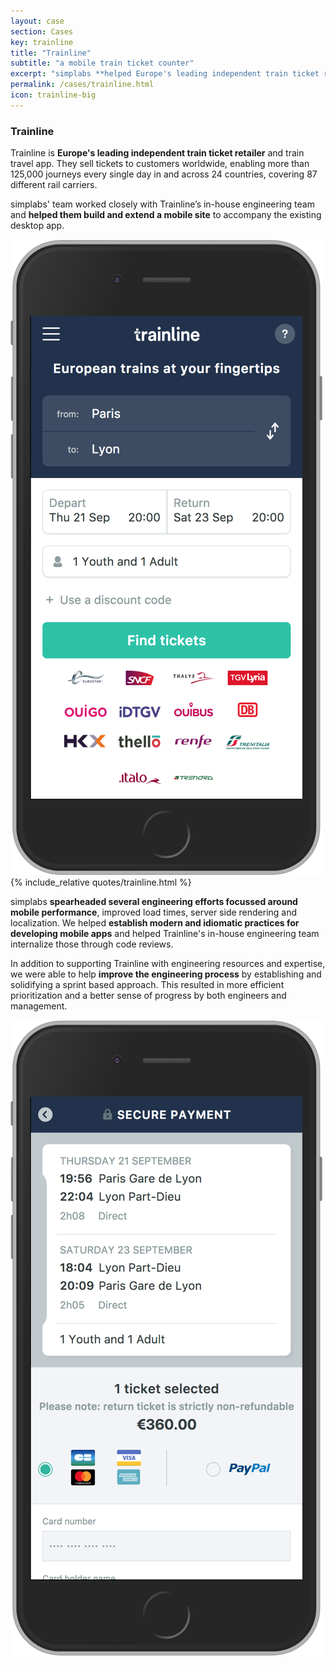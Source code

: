```yaml
---
layout: case
section: Cases
key: trainline
title: "Trainline"
subtitle: "a mobile train ticket counter"
excerpt: "simplabs **helped Europe's leading independent train ticket retailer build their mobile web site** using Ember.js. We worked closely with trainline's in-house engineering team, helping to establish best practices and a smooth process."
permalink: /cases/trainline.html
icon: trainline-big
---
```


<div class="row content-section">
  <div class="col-xs-12 col-sm-6 col-sm-push-6 col-md-5 col-md-push-5 col-md-offset-1">
    <h3>Trainline</h3>
    <p>Trainline is <strong>Europe's leading independent train ticket retailer</strong> and train travel app. They sell tickets to customers worldwide, enabling more than 125,000 journeys every single day in and across 24 countries, covering 87 different rail carriers.</p>
    <p>simplabs' team worked closely with Trainline’s in-house engineering team and <strong>helped them build and extend a mobile site</strong> to accompany the existing desktop app.</p>
  </div>
  <div class="col-xs-6 col-xs-offset-3 col-sm-4 col-sm-pull-6 col-sm-offset-1 col-md-3 col-md-offset-2">
    <img src="/images/cases/trainline/mobile.png" class="img-fluid" alt="Mobile">
  </div>
</div>

<div class="secondary-banner wide-banner quote-banner">
  <div class="container">
    <div class="row content-section">
      <div class="col-xs-12 col-md-10 col-md-offset-1">
        {% include_relative quotes/trainline.html %}
      </div>
    </div>
  </div>
</div>

<div class="row content-section">
  <div class="col-xs-12 col-sm-6 col-md-5 col-md-offset-1">
    <p>simplabs <strong>spearheaded several engineering efforts focussed around mobile performance</strong>, improved load times, server side rendering and localization. We helped <strong>establish modern and idiomatic practices for developing mobile apps</strong> and helped Trainline's in-house engineering team internalize those through code reviews.</p>
    <p>In addition to supporting Trainline with engineering resources and expertise, we were able to help <strong>improve the engineering process</strong> by establishing and solidifying a sprint based approach. This resulted in more efficient prioritization and a better sense of progress by both engineers and management.</p>
  </div>
  <div class="col-xs-6 col-xs-offset-3 col-sm-4 col-sm-offset-1 col-md-2">
    <img src="/images/cases/trainline/mobile-payment.png" class="img-responsive" alt="Mobile Payment">
  </div>
</div>
